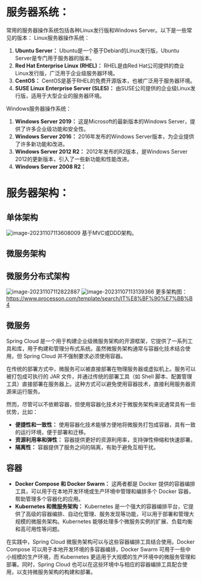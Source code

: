# 服务器系统：
常用的服务器操作系统包括各种Linux发行版和Windows Server。以下是一些常见的版本：
Linux服务器操作系统：
1. **Ubuntu Server：** Ubuntu是一个基于Debian的Linux发行版，Ubuntu Server是专门用于服务器的版本。
2. **Red Hat Enterprise Linux (RHEL)：** RHEL是由Red Hat公司提供的商业Linux发行版，广泛用于企业级服务器环境。
3. **CentOS：** CentOS是基于RHEL的免费开源版本，也被广泛用于服务器环境。
4. **SUSE Linux Enterprise Server (SLES)：** 由SUSE公司提供的企业级Linux发行版，适用于大型企业的服务器环境。

Windows服务器操作系统：
1. **Windows Server 2019：** 这是Microsoft的最新版本的Windows Server，提供了许多企业级功能和安全性。
2. **Windows Server 2016：** 2016年发布的Windows Server版本，为企业提供了许多新功能和改进。
3. **Windows Server 2012 R2：** 2012年发布的R2版本，是Windows Server 2012的更新版本，引入了一些新功能和性能改进。
4. **Windows Server 2008 R2：** 
# 服务器架构：

## 单体架构
![image-20231107113608009](http://cdn.33129999.xyz/mk_img/image-20231107113608009.png)
基于MVC或DDD架构。
## 微服务架构

## 微服务分布式架构
![image-20231107112822887](http://cdn.33129999.xyz/mk_img/image-20231107112822887.png)
![image-20231107113139366](http://cdn.33129999.xyz/mk_img/image-20231107113139366.png)
更多架构图：
<https://www.processon.com/template/search/IT%E8%BF%90%E7%BB%B4>

## **微服务**
Spring Cloud 是一个用于构建企业级微服务架构的开源框架，它提供了一系列工具和库，用于构建和管理分布式系统。虽然微服务架构通常与容器化技术结合使用，但 Spring Cloud 并不强制要求必须使用容器。

在传统的部署方式中，微服务可以被直接部署在物理服务器或虚拟机上。服务可以被打包成可执行的 JAR 文件，并通过传统的部署工具（如 Shell 脚本、配置管理工具）直接部署在服务器上。这种方式可以避免使用容器技术，直接利用服务器资源来运行服务。

然而，尽管可以不依赖容器，但使用容器化技术对于微服务架构来说通常具有一些优势，比如：

* **便捷性和一致性：** 使用容器化技术能够方便地将微服务打包成容器，具有一致的运行环境，便于部署和迁移。
* **资源利用率和弹性：** 容器提供更好的资源利用率，支持弹性伸缩和快速部署。
* **隔离性：** 容器提供了服务之间的隔离，有助于避免互相干扰。

## **容器**
* **Docker Compose 和 Docker Swarm：** 这两者都是 Docker 提供的容器编排工具，可以用于在本地开发环境或生产环境中管理和编排多个 Docker 容器，帮助管理多个容器化的应用。
* **Kubernetes 和微服务架构：** Kubernetes 是一个强大的容器编排平台，它提供了高级的容器编排、自动化管理、服务发现等功能，可以用于部署和管理大规模的微服务架构。Kubernetes 能够处理多个微服务实例的扩展、负载均衡和高可用性等问题。

在实践中，Spring Cloud 微服务架构可以与这些容器编排工具结合使用。Docker Compose 可以用于本地开发环境的多容器编排，Docker Swarm 可用于一些中小规模的生产环境，而 Kubernetes 更适用于大规模的生产环境中的微服务管理和部署。同时，Spring Cloud 也可以在这些环境中与相应的容器编排工具配合使用，以支持微服务架构的构建和部署。


